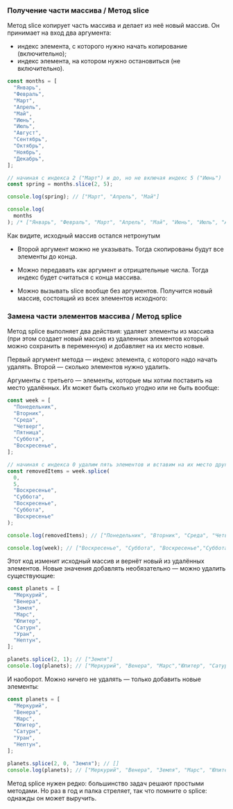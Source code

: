 ### Получение части массива / Метод slice

Метод slice копирует часть массива и делает из неё новый массив. Он принимает на вход два аргумента:

- индекс элемента, с которого нужно начать копирование (включительно);
- индекс элемента, на котором нужно остановиться (не включительно).

```javascript
const months = [
  "Январь",
  "Февраль",
  "Март",
  "Апрель",
  "Май",
  "Июнь",
  "Июль",
  "Август",
  "Сентябрь",
  "Октябрь",
  "Ноябрь",
  "Декабрь",
];

// начиная с индекса 2 ("Март") и до, но не включая индекс 5 ("Июнь")
const spring = months.slice(2, 5);

console.log(spring); // ["Март", "Апрель", "Май"]

console.log(
  months
); /* ["Январь", "Февраль", "Март", "Апрель", "Май", "Июнь", "Июль", "Август", "Сентябрь", "Октябрь", "Ноябрь", "Декабрь"] */
```

Как видите, исходный массив остался нетронутым

- Второй аргумент можно не указывать. Тогда скопированы будут все элементы до конца.

- Можно передавать как аргумент и отрицательные числа. Тогда индекс будет считаться с конца массива.

- Можно вызывать slice вообще без аргументов. Получится новый массив, состоящий из всех элементов исходного:

### Замена части элементов массива / Метод splice

Метод splice выполняет два действия: удаляет элементы из массива (при этом создает новый массив из удаленных элементов который можно сохранить в переменную) и добавляет на их место новые.

Первый аргумент метода — индекс элемента, с которого надо начать удалять. Второй — сколько элементов нужно удалить.

Аргументы с третьего — элементы, которые мы хотим поставить на место удалённых. Их может быть сколько угодно или не быть вообще:

```javascript
const week = [
  "Понедельник",
  "Вторник",
  "Среда",
  "Четверг",
  "Пятница",
  "Суббота",
  "Воскресенье",
];

// начиная с индекса 0 удалим пять элементов и вставим на их место другие пять
const removedItems = week.splice(
  0,
  5,
  "Воскресенье",
  "Суббота",
  "Воскресенье",
  "Суббота",
  "Воскресенье"
);

console.log(removedItems); // ["Понедельник", "Вторник", "Среда", "Четверг", "Пятница"]

console.log(week); // ["Воскресенье", "Суббота", "Воскресенье","Суббота", "Воскресенье", "Суббота", "Воскресенье"]
```

Этот код изменит исходный массив и вернёт новый из удалённых элементов. Новые значения добавлять необязательно — можно удалить существующие:

```javascript
const planets = [
  "Меркурий",
  "Венера",
  "Земля",
  "Марс",
  "Юпитер",
  "Сатурн",
  "Уран",
  "Нептун",
];

planets.splice(2, 1); // ["Земля"]
console.log(planets); // ["Меркурий", "Венера", "Марс","Юпитер", "Сатурн", "Уран", "Нептун"]
```

И наоборот. Можно ничего не удалять — только добавить новые элементы:

```javascript
const planets = [
  "Меркурий",
  "Венера",
  "Марс",
  "Юпитер",
  "Сатурн",
  "Уран",
  "Нептун",
];

planets.splice(2, 0, "Земля"); // []
console.log(planets); // ["Меркурий", "Венера", "Земля", "Марс", "Юпитер", "Сатурн", "Уран", "Нептун"]
```

Метод splice нужен редко: большинство задач решают простыми методами. Но раз в год и палка стреляет, так что помните о splice: однажды он может выручить.
